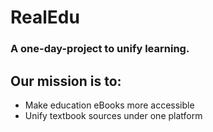 # RealEdu  
### A one-day-project to unify learning.  
## Our mission is to:  
- Make education eBooks more accessible  
- Unify textbook sources under one platform  

